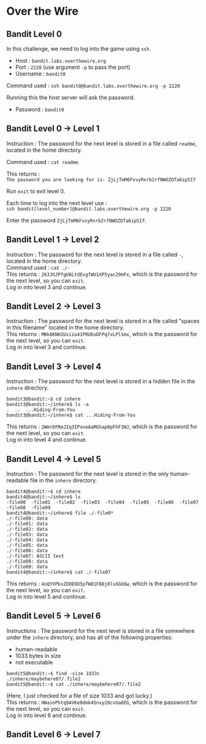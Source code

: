 # Over the Wire

## Bandit Level 0

In this challenge, we need to log into the game using `ssh`.
- Host : `bandit.labs.overthewire.org`
- Port : `2220` (use argument `-p` to pass the port)
- Username : `bandit0`

Command used : `ssh bandit0@bandit.labs.overthewire.org -p 2220`

Running this the host server will ask the password.
- Password : `bandit0`

## Bandit Level 0 → Level 1

Instruction : The password for the next level is stored in a file called `readme`, 
located in the home directory.

Command used : `cat readme`

This returns : <br>
`The password you are looking for is: ZjLjTmM6FvvyRnrb2rfNWOZOTa6ip5If`

Run `exit` to exit level 0.

Each time to log into the next level use : <br>
`ssh bandit[level_number]@bandit.labs.overthewire.org -p 2220`

Enter the password `ZjLjTmM6FvvyRnrb2rfNWOZOTa6ip5If`.

## Bandit Level 1 → Level 2

Instruction : The password for the next level is stored in a file called `-`, 
located in the home directory.
<br>
Command used : `cat ./-`
<br>
This returns : `263JGJPfgU6LtdEvgfWU1XP5yac29mFx`,
which is the password for the next level, so you can `exit`.
<br>
Log in into level 3 and continue.

## Bandit Level 2 → Level 3

Instruction : The password for the next level is stored in a file called "spaces in this filename" 
located in the home directory.
<br>
This returns : `MNk8KNH3Usiio41PRUEoDFPqfxLPlSmx`, 
which is the password for the next level, so you can `exit`.
<br>
Log in into level 3 and continue.

## Bandit Level 3 → Level 4

Instruction : The password for the next level is stored in a hidden file in the `inhere` directory.

```
bandit3@bandit:~$ cd inhere
bandit3@bandit:~/inhere$ ls -a
.  ..  ...Hiding-From-You
bandit3@bandit:~/inhere$ cat ...Hiding-From-You
```

This returns : `2WmrDFRmJIq3IPxneAaMGhap0pFhF3NJ`,
which is the password for the next level, so you can `exit`.
<br>
Log in into level 4 and continue.

## Bandit Level 4 → Level 5

Instruction : The password for the next level is stored in the only human-readable file in the `inhere` directory.

```
bandit4@bandit:~$ cd inhere
bandit4@bandit:~/inhere$ ls
-file00  -file01  -file02  -file03  -file04  -file05  -file06  -file07  -file08  -file09
bandit4@bandit:~/inhere$ file ./-file0*
./-file00: data
./-file01: data
./-file02: data
./-file03: data
./-file04: data
./-file05: data
./-file06: data
./-file07: ASCII text
./-file08: data
./-file09: data
bandit4@bandit:~/inhere$ cat ./-file07
```

This returns : `4oQYVPkxZOOEOO5pTW81FB8j8lxXGUQw`,
which is the password for the next level, so you can `exit`.
<br>
Log in into level 5 and continue.

## Bandit Level 5 → Level 6

Instructions : The password for the next level is stored in a file somewhere under the `inhere` directory, 
and has all of the following properties:
- human-readable
- 1033 bytes in size
- not executable

```
bandit5@bandit:~$ find -size 1033c
./inhere/maybehere07/.file2
bandit5@bandit:~$ cat ./inhere/maybehere07/.file2
```

(Here,  I just checked for a file of size 1033 and got lucky.)
<br>
This returns : `HWasnPhtq9AVKe0dmk45nxy20cvUa6EG`,
which is the password for the next level, so you can `exit`.
<br>
Log in into level 6 and continue.

## Bandit Level 6 → Level 7

